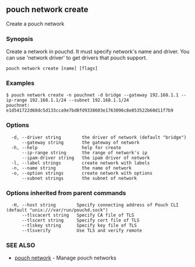 ## pouch network create

Create a pouch network

### Synopsis

Create a network in pouchd. It must specify network's name and driver. You can use 'network driver' to get drivers that pouch support.

```
pouch network create [name] [flags]
```

### Examples

```
$ pouch network create -n pouchnet -d bridge --gateway 192.168.1.1 --ip-range 192.168.1.1/24 --subnet 192.168.1.1/24
pouchnet: e1d541722d68dc5d133cca9e7bd8fd9338603e1763096c8e853522b60d11f7b9
```

### Options

```
  -d, --driver string        the driver of network (default "bridge")
      --gateway string       the gateway of network
  -h, --help                 help for create
      --ip-range string      the range of network's ip
      --ipam-driver string   the ipam driver of network
  -l, --label strings        create network with labels
  -n, --name string          the name of network
  -o, --option strings       create network with options
      --subnet strings       the subnet of network
```

### Options inherited from parent commands

```
  -H, --host string        Specify connecting address of Pouch CLI (default "unix:///var/run/pouchd.sock")
      --tlscacert string   Specify CA file of TLS
      --tlscert string     Specify cert file of TLS
      --tlskey string      Specify key file of TLS
      --tlsverify          Use TLS and verify remote
```

### SEE ALSO

* [pouch network](pouch_network.md)	 - Manage pouch networks

